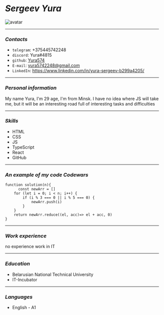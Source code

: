 # *Sergeev Yura*

![avatar](photo/avatar.jpg)

 ***
### *Contacts*

* `telegram`: +375445742248
* `discord`: Yura#4815
* `github`: [Yura574](https://github.com/Yura574)
* `E-mail`: yura5742248@gmail.com
* `LinkedIn`: https://www.linkedin.com/in/yura-sergeev-b299a4205/

 ***
### *Personal information*

My name Yura, I'm 29 age, I'm from Minsk. I have no idea where JS will take me, but it will be an interesting road full of interesting tasks and difficulties

 ***
### *Skills*

* HTML
* CSS
* JS
* TypeScript
* React
* GitHub

 ***
### *An example of my code Codewars*

```
function solution(n){
      const newArr = []
    for (let i = 0; i < n; i++) {
        if (i % 3 === 0 || i % 5 === 0) {
            newArr.push(i)
        }
    }
    return newArr.reduce((el, acc)=> el + acc, 0)
}
```


 ***
### *Work experience*

no experience work in IT

 ***
### *Education*

* Belarusian National Technical University
* IT-Incubator

 ***
### *Languages*

* English - A1